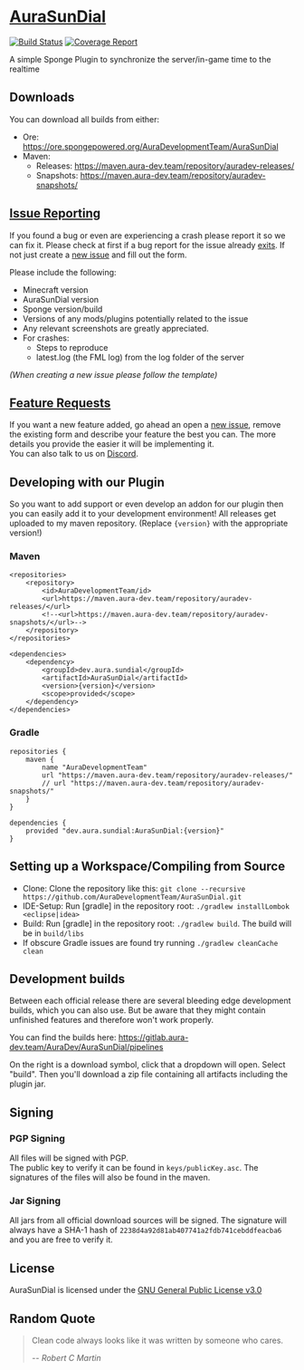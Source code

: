# [AuraSunDial](https://github.com/AuraDevelopmentTeam/AuraSunDial)

[![Build Status](https://gitlab.aura-dev.team/AuraDev/AuraSunDial/badges/master/pipeline.svg)](https://gitlab.aura-dev.team/AuraDev/AuraSunDial/pipelines)
[![Coverage Report](https://gitlab.aura-dev.team/AuraDev/AuraSunDial/badges/master/coverage.svg)](https://gitlab.aura-dev.team/AuraDev/AuraSunDial/pipelines)

A simple Sponge Plugin to synchronize the server/in-game time to the realtime

## Downloads

You can download all builds from either:

- Ore: https://ore.spongepowered.org/AuraDevelopmentTeam/AuraSunDial
- Maven:
  - Releases: https://maven.aura-dev.team/repository/auradev-releases/
  - Snapshots: https://maven.aura-dev.team/repository/auradev-snapshots/

## [Issue Reporting](https://github.com/AuraDevelopmentTeam/AuraSunDial/issues)

If you found a bug or even are experiencing a crash please report it so we can fix it. Please check at first if a bug report for the issue already
[exits](https://github.com/AuraDevelopmentTeam/AuraSunDial/issues). If not just create a
[new issue](https://github.com/AuraDevelopmentTeam/AuraSunDial/issues/new) and fill out the form.

Please include the following:

* Minecraft version
* AuraSunDial version
* Sponge version/build
* Versions of any mods/plugins potentially related to the issue
* Any relevant screenshots are greatly appreciated.
* For crashes:
  * Steps to reproduce
  * latest.log (the FML log) from the log folder of the server

*(When creating a new issue please follow the template)*

## [Feature Requests](https://github.com/AuraDevelopmentTeam/AuraSunDial/issues)

If you want a new feature added, go ahead an open a [new issue](https://github.com/AuraDevelopmentTeam/InvSync/AuraSunDial/new), remove the existing form and
describe your feature the best you can. The more details you provide the easier it will be implementing it.  
You can also talk to us on [Discord](https://discord.me/bungeechat).

## Developing with our Plugin

So you want to add support or even develop an addon for our plugin then you can easily add it to your development environment! All releases get uploaded to my
maven repository. (Replace `{version}` with the appropriate version!)

### Maven

    <repositories>
        <repository>
            <id>AuraDevelopmentTeam/id>
            <url>https://maven.aura-dev.team/repository/auradev-releases/</url>
            <!--<url>https://maven.aura-dev.team/repository/auradev-snapshots/</url>-->
        </repository>
    </repositories>

    <dependencies>
        <dependency>
            <groupId>dev.aura.sundial</groupId>
            <artifactId>AuraSunDial</artifactId>
            <version>{version}</version>
            <scope>provided</scope>
        </dependency>
    </dependencies>

### Gradle

    repositories {
        maven {
            name "AuraDevelopmentTeam"
            url "https://maven.aura-dev.team/repository/auradev-releases/"
            // url "https://maven.aura-dev.team/repository/auradev-snapshots/"
        }
    }

    dependencies {
        provided "dev.aura.sundial:AuraSunDial:{version}"
    }

## Setting up a Workspace/Compiling from Source

* Clone: Clone the repository like this: `git clone --recursive https://github.com/AuraDevelopmentTeam/AuraSunDial.git`
* IDE-Setup: Run [gradle] in the repository root: `./gradlew installLombok <eclipse|idea>`
* Build: Run [gradle] in the repository root: `./gradlew build`. The build will be in `build/libs`
* If obscure Gradle issues are found try running `./gradlew cleanCache clean`

## Development builds

Between each official release there are several bleeding edge development builds, which you can also use. But be aware that they might contain unfinished
features and therefore won't work properly.

You can find the builds here: https://gitlab.aura-dev.team/AuraDev/AuraSunDial/pipelines

On the right is a download symbol, click that a dropdown will open. Select "build". Then you'll download a zip file containing all artifacts including the
plugin jar.

## Signing

### PGP Signing

All files will be signed with PGP.  
The public key to verify it can be found in `keys/publicKey.asc`. The signatures of the files will also be found in the maven.

### Jar Signing

All jars from all official download sources will be signed. The signature will always have a SHA-1 hash of `2238d4a92d81ab407741a2fdb741cebddfeacba6` and you
are free to verify it.

## License

AuraSunDial is licensed under the [GNU General Public License v3.0](https://www.gnu.org/licenses/gpl-3.0.html)

## Random Quote

> Clean code always looks like it was written by someone who cares.
>
> -- <cite>Robert C Martin</cite>
